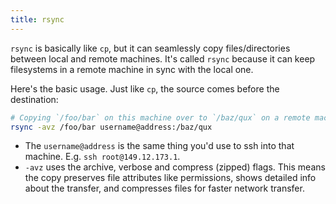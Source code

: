 ```yaml
---
title: rsync
---
```


`rsync` is basically like `cp`, but it can seamlessly copy files/directories between local and remote machines. It's called `rsync` because it can keep filesystems in a remote machine in sync with the local one.

Here's the basic usage. Just like `cp`, the source comes before the destination:
```sh
# Copying `/foo/bar` on this machine over to `/baz/qux` on a remote machine.
rsync -avz /foo/bar username@address:/baz/qux
```
- The `username@address` is the same thing you'd use to ssh into that machine. E.g. `ssh root@149.12.173.1`.
- `-avz` uses the archive, verbose and compress (zipped) flags. This means the copy preserves file attributes like permissions, shows detailed info about the transfer, and compresses files for faster network transfer.
